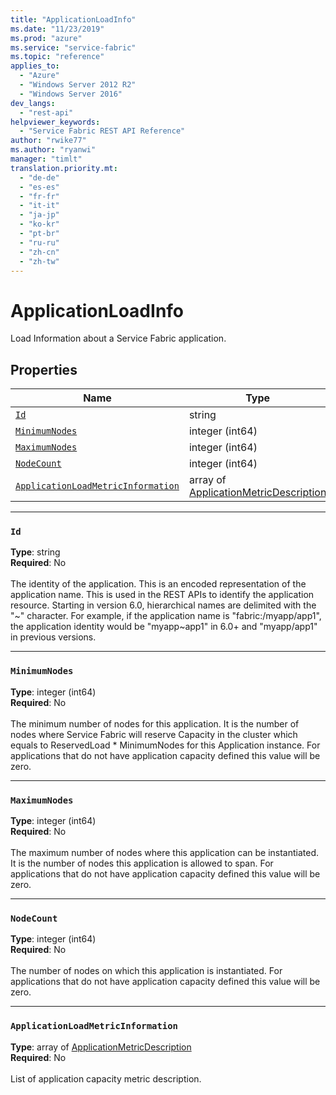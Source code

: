 ```yaml
---
title: "ApplicationLoadInfo"
ms.date: "11/23/2019"
ms.prod: "azure"
ms.service: "service-fabric"
ms.topic: "reference"
applies_to: 
  - "Azure"
  - "Windows Server 2012 R2"
  - "Windows Server 2016"
dev_langs: 
  - "rest-api"
helpviewer_keywords: 
  - "Service Fabric REST API Reference"
author: "rwike77"
ms.author: "ryanwi"
manager: "timlt"
translation.priority.mt: 
  - "de-de"
  - "es-es"
  - "fr-fr"
  - "it-it"
  - "ja-jp"
  - "ko-kr"
  - "pt-br"
  - "ru-ru"
  - "zh-cn"
  - "zh-tw"
---
```

# ApplicationLoadInfo

Load Information about a Service Fabric application.

## Properties
| Name | Type | Required |
| --- | --- | --- |
| [`Id`](#id) | string | No |
| [`MinimumNodes`](#minimumnodes) | integer (int64) | No |
| [`MaximumNodes`](#maximumnodes) | integer (int64) | No |
| [`NodeCount`](#nodecount) | integer (int64) | No |
| [`ApplicationLoadMetricInformation`](#applicationloadmetricinformation) | array of [ApplicationMetricDescription](sfclient-model-applicationmetricdescription.md) | No |

____
### `Id`
__Type__: string <br/>
__Required__: No<br/>
<br/>
The identity of the application. This is an encoded representation of the application name. This is used in the REST APIs to identify the application resource.
Starting in version 6.0, hierarchical names are delimited with the "\~" character. For example, if the application name is "fabric:/myapp/app1",
the application identity would be "myapp\~app1" in 6.0+ and "myapp/app1" in previous versions.


____
### `MinimumNodes`
__Type__: integer (int64) <br/>
__Required__: No<br/>
<br/>
The minimum number of nodes for this application.
It is the number of nodes where Service Fabric will reserve Capacity in the cluster which equals to ReservedLoad * MinimumNodes for this Application instance.
For applications that do not have application capacity defined this value will be zero.


____
### `MaximumNodes`
__Type__: integer (int64) <br/>
__Required__: No<br/>
<br/>
The maximum number of nodes where this application can be instantiated.
It is the number of nodes this application is allowed to span.
For applications that do not have application capacity defined this value will be zero.


____
### `NodeCount`
__Type__: integer (int64) <br/>
__Required__: No<br/>
<br/>
The number of nodes on which this application is instantiated.
For applications that do not have application capacity defined this value will be zero.


____
### `ApplicationLoadMetricInformation`
__Type__: array of [ApplicationMetricDescription](sfclient-model-applicationmetricdescription.md) <br/>
__Required__: No<br/>
<br/>
List of application capacity metric description.
